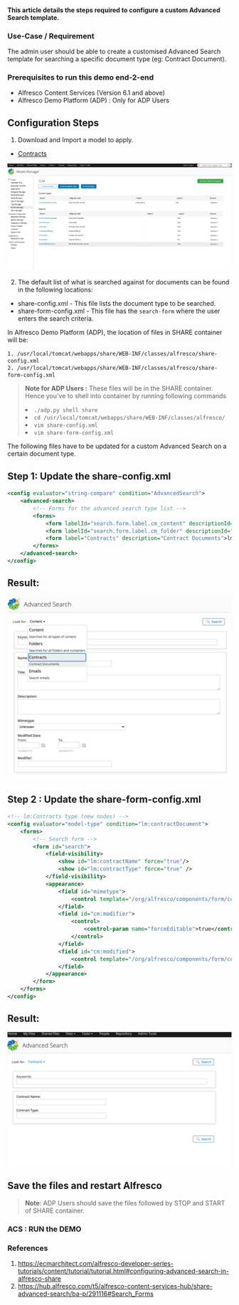 #### This article details the steps required to configure a custom Advanced Search template.

### Use-Case / Requirement
The admin user should be able to create a customised Advanced Search template for searching a specific document type (eg: Contract Document).

### Prerequisites to run this demo end-2-end

* Alfresco Content Services (Version 6.1 and above)
* Alfresco Demo Platform (ADP) : Only for ADP Users

## Configuration Steps
1. Download and Import a model to apply.
* [Contracts](../acs-model-examples/CLM.zip)

![model-manager](assets/1.png)

2. The default list of what is searched against for documents can be found in the following locations:

* share-config.xml - This file lists the document type to be searched.
* share-form-config.xml - This file has the `search-form` where the user enters the search criteria.


In Alfresco Demo Platform (ADP), the location of files in SHARE container will be: 

```
1. /usr/local/tomcat/webapps/share/WEB-INF/classes/alfresco/share-config.xml
2. /usr/local/tomcat/webapps/share/WEB-INF/classes/alfresco/share-form-config.xml
```
> <b>Note for ADP Users :</b> These files will be in the SHARE container. Hence you've to shell into container by running following commands <li>`./adp.py shell share`  <li>`cd /usr/local/tomcat/webapps/share/WEB-INF/classes/alfresco/` <li>`vim share-config.xml` <li>`vim share-form-config.xml`

The following files have to be updated for a custom Advanced Search on a certain document type.


## Step 1: Update the share-config.xml
``` xml
<config evaluator="string-compare" condition="AdvancedSearch">
    <advanced-search>
        <!-- Forms for the advanced search type list -->
        <forms>
            <form labelId="search.form.label.cm_content" descriptionId="search.form.desc.cm_content">cm:content</form>
            <form labelId="search.form.label.cm_folder" descriptionId="search.form.desc.cm_folder">cm:folder</form>            
            <form label="Contracts" description="Contract Documents">lm:contractDocument</form>
        </forms>
    </advanced-search>
</config>
```
## Result:
![search-by-doc-type](assets/2.png)

## Step 2 : Update the share-form-config.xml
``` xml
<!-- lm:Contracts type (new nodes) -->
<config evaluator="model-type" condition="lm:contractDocument">
    <forms>
        <!-- Search form -->
        <form id="search">
            <field-visibility>
                <show id="lm:contractName" force="true"/>
                <show id="lm:contractType" force="true" />
            </field-visibility>
            <appearance>
                <field id="mimetype">
                    <control template="/org/alfresco/components/form/controls/mimetype.ftl" />
                </field>
                <field id="cm:modifier">
                    <control>
                        <control-param name="forceEditable">true</control-param>
                    </control>
                </field>
                <field id="cm:modified">
                    <control template="/org/alfresco/components/form/controls/daterange.ftl" />
                </field>
            </appearance>
        </form>
    </forms>
</config>
```
## Result:
![search-form-by-doc-type](assets/3.png)



## Save the files and restart Alfresco
> **Note**: ADP Users should save the files followed by STOP and START of SHARE container.


### ACS : RUN the DEMO



### References
1. https://ecmarchitect.com/alfresco-developer-series-tutorials/content/tutorial/tutorial.html#configuring-advanced-search-in-alfresco-share
2. https://hub.alfresco.com/t5/alfresco-content-services-hub/share-advanced-search/ba-p/291116#Search_Forms